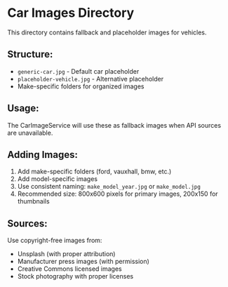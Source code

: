 # Car Images Directory

This directory contains fallback and placeholder images for vehicles.

## Structure:
- `generic-car.jpg` - Default car placeholder
- `placeholder-vehicle.jpg` - Alternative placeholder
- Make-specific folders for organized images

## Usage:
The CarImageService will use these as fallback images when API sources are unavailable.

## Adding Images:
1. Add make-specific folders (ford, vauxhall, bmw, etc.)
2. Add model-specific images
3. Use consistent naming: `make_model_year.jpg` or `make_model.jpg`
4. Recommended size: 800x600 pixels for primary images, 200x150 for thumbnails

## Sources:
Use copyright-free images from:
- Unsplash (with proper attribution)
- Manufacturer press images (with permission)
- Creative Commons licensed images
- Stock photography with proper licenses
